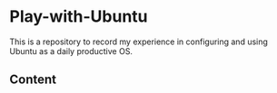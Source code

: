# Play-with-Ubuntu

This is a repository to record my experience in configuring and using Ubuntu as a daily productive OS.

## Content

